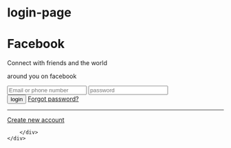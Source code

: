# login-page

<!DOCTYPE html>
<html lang="en">
<head>
    <meta charset="UTF-8">
    <meta name="viewport" content="width=device-width, initial-scale=1.0">
    <title> Facebook login</title>
   <link rel="stylesheet" href="style.css">    
</head>
<body>
    <div class="container">
        <div class="facebook-page">
            <div class="text">
                <h1>Facebook</h1>
                <p>Connect with friends and the world</p>
                <p>around you on facebook</p>
                </div>
                <form action="#">
                <input type="email" placeholder="Email or phone number" required>
                <input type="password" placeholder="password" required>
                <div class="login-link">
                <button type="submit" class="login-btn">login</button>
                <a href="#" class="forgot- password">Forgot password?</a>
                </div>
                <hr>
                <div class="create">
                    <a href="#"> Create new account</a>
                </div>
            </form>
            



        </div>
    </div>
</body>
</html>

